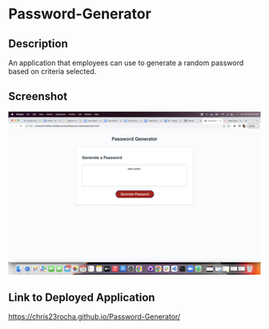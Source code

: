 # Password-Generator

## Description
An application that employees can use to generate a random password based on criteria selected.


## Screenshot
 <img title=screenshot src="images/screenshot-password.png">



## Link to Deployed Application
https://chris23rocha.github.io/Password-Generator/